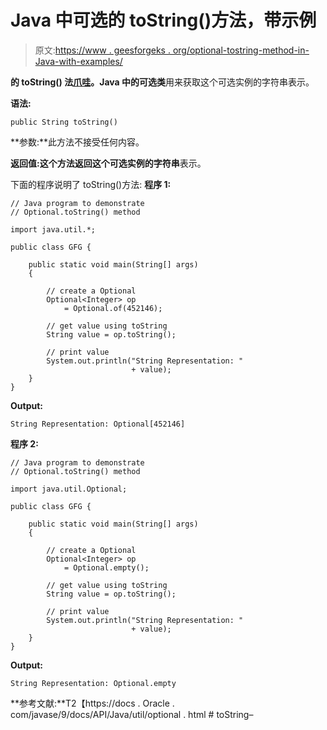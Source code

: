 # Java 中可选的 toString()方法，带示例

> 原文:[https://www . geesforgeks . org/optional-tostring-method-in-Java-with-examples/](https://www.geeksforgeeks.org/optional-tostring-method-in-java-with-examples/)

**的 **toString()** 法[爪哇](https://www.geeksforgeeks.org/java-util-package-java/)。Java 中的可选类**用来获取这个可选实例的字符串表示。

**语法:**

```
public String toString()

```

**参数:**此方法不接受任何内容。

**返回值:**这个方法返回这个可选实例的**字符串**表示。

下面的程序说明了 toString()方法:
**程序 1:**

```
// Java program to demonstrate
// Optional.toString() method

import java.util.*;

public class GFG {

    public static void main(String[] args)
    {

        // create a Optional
        Optional<Integer> op
            = Optional.of(452146);

        // get value using toString
        String value = op.toString();

        // print value
        System.out.println("String Representation: "
                           + value);
    }
}
```

**Output:**

```
String Representation: Optional[452146]

```

**程序 2:**

```
// Java program to demonstrate
// Optional.toString() method

import java.util.Optional;

public class GFG {

    public static void main(String[] args)
    {

        // create a Optional
        Optional<Integer> op
            = Optional.empty();

        // get value using toString
        String value = op.toString();

        // print value
        System.out.println("String Representation: "
                           + value);
    }
}
```

**Output:**

```
String Representation: Optional.empty

```

**参考文献:**T2【https://docs . Oracle . com/javase/9/docs/API/Java/util/optional . html # toString–